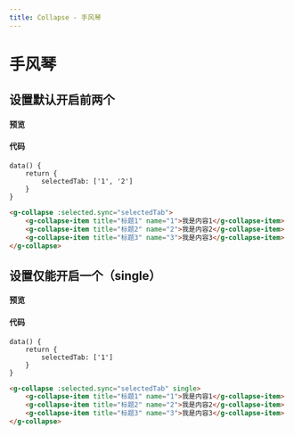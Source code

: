 ```yaml
---
title: Collapse - 手风琴
---
```

# 手风琴

## 设置默认开启前两个

#### 预览
<ClientOnly>
<collapse-demo-1></collapse-demo-1>
</ClientOnly>

#### 代码
``` 
data() {
    return {
        selectedTab: ['1', '2']
    }
}
```
```html
<g-collapse :selected.sync="selectedTab">
    <g-collapse-item title="标题1" name="1">我是内容1</g-collapse-item>
    <g-collapse-item title="标题2" name="2">我是内容2</g-collapse-item>
    <g-collapse-item title="标题3" name="3">我是内容3</g-collapse-item>
</g-collapse>
```
## 设置仅能开启一个（single）

#### 预览
<ClientOnly>
<collapse-demo-2></collapse-demo-2>
</ClientOnly>

#### 代码
``` 
data() {
    return {
        selectedTab: ['1']
    }
}
```
```html
<g-collapse :selected.sync="selectedTab" single>
    <g-collapse-item title="标题1" name="1">我是内容1</g-collapse-item>
    <g-collapse-item title="标题2" name="2">我是内容2</g-collapse-item>
    <g-collapse-item title="标题3" name="3">我是内容3</g-collapse-item>
</g-collapse>
```